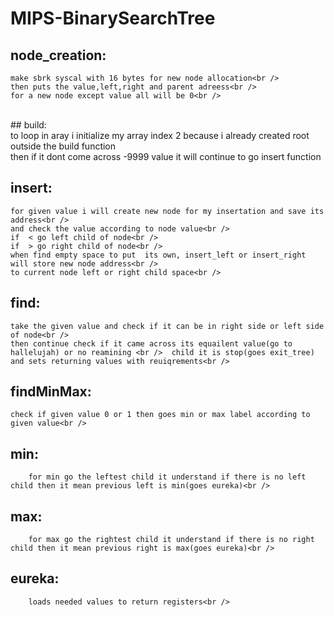 # MIPS-BinarySearchTree

## node_creation:<br />
	make sbrk syscal with 16 bytes for new node allocation<br />
	then puts the value,left,right and parent adreess<br />
	for a new node except value all will be 0<br />
<br />
## build:<br />
	to loop in aray i initialize my array index 2 because i already created root outside the build function<br />
	then if it dont come across -9999 value it will continue to go insert function<br />

## insert:<br />
	for given value i will create new node for my insertation and save its address<br />
	and check the value according to node value<br />
	if  < go left child of node<br />
	if  > go right child of node<br />
	when find empty space to put  its own, insert_left or insert_right will store new node address<br />
	to current node left or right child space<br />
## find:<br />
	take the given value and check if it can be in right side or left side of node<br />
	then continue check if it came across its equailent value(go to hallelujah) or no reamining <br />	child it is stop(goes exit_tree) and sets returning values with reuiqrements<br />



## findMinMax:<br />
	check if given value 0 or 1 then goes min or max label according to given value<br />
##	min:<br />
		for min go the leftest child it understand if there is no left child then it mean previous left is min(goes eureka)<br />
##	max:<br />
		for max go the rightest child it understand if there is no right child then it mean previous right is max(goes eureka)<br />
##	eureka:<br />
		loads needed values to return registers<br />



